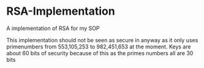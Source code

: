 # RSA-Implementation
A implementation of RSA for my SOP


This implementation should not be seen as secure in anyway as it only uses primenumbers from 553,105,253 to 982,451,653 at the moment. Keys are about 60 bits of security because of this as the primes numbers all are 30 bits